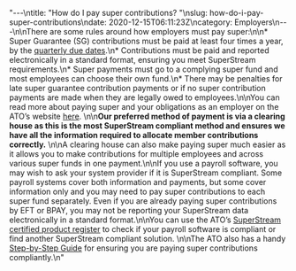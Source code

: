 "---\ntitle: \"How do I pay super contributions? \"\nslug: how-do-i-pay-super-contributions\ndate: 2020-12-15T06:11:23Z\ncategory: Employers\n---\n\nThere are some rules around how employers must pay super:\n\n*   Super Guarantee (SG) contributions must be paid at least four times a year, by the [quarterly due dates](https://www.ato.gov.au/Business/Super-for-employers/Paying-super-contributions/When-to-pay-super/).\n*   Contributions must be paid and reported electronically in a standard format, ensuring you meet SuperStream requirements.\n*   Super payments must go to a complying super fund and most employees can choose their own fund.\n*   There may be penalties for late super guarantee contribution payments or if no super contribution payments are made when they are legally owed to employees.\n\nYou can read more about paying super and your obligations as an employer on the ATO’s website [here](https://www.ato.gov.au/business/super-for-employers/). \n\n**Our preferred method of payment is via a clearing house as this is the most SuperStream compliant method and ensures we have all the information required to allocate member contributions correctly.** \n\nA clearing house can also make paying super much easier as it allows you to make contributions for multiple employees and across various super funds in one payment.\n\nIf you use a payroll software, you may wish to ask your system provider if it is SuperStream compliant. Some payroll systems cover both information and payments, but some cover information only and you may need to pay super contributions to each super fund separately. Even if you are already paying super contributions by EFT or BPAY, you may not be reporting your SuperStream data electronically in a standard format.\n\nYou can use the ATO’s [SuperStream certified product register](https://softwaredevelopers.ato.gov.au/SuperStream-certifiedproductregister) to check if your payroll software is compliant or find another SuperStream compliant solution. \n\nThe ATO also has a handy [Step-by-Step Guide](https://www.ato.gov.au/super/superstream/employers/employer-checklist--a-step-by-step-guide/) for ensuring you are paying super contributions compliantly.\n"